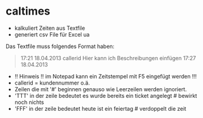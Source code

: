 caltimes
========

* kalkuliert Zeiten aus Textfile
* generiert csv File für Excel ua

Das Textfile muss folgendes Format haben: 
> 17:21 18.04.2013 callerid Hier kann ich Beschreibungen einfügen 17:27 18.04.2013

* !! Hinweis !! im Notepad kann ein Zeitstempel mit F5 eingefügt werden !!!
* callerid = kundennummer o.ä.
*  Zeilen die mit '#' beginnen genauso wie Leerzeilen werden ignoriert.
* 'TTT' in der zeile bedeutet es wurde bereits ein ticket angelegt # bewirkt noch nichts
* 'FFF' in der zeile bedeutet heute ist ein feiertag # verdoppelt die zeit
